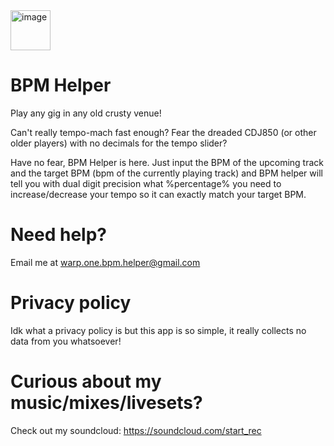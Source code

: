 <img width="64" height="64" alt="image" src="https://github.com/user-attachments/assets/62f10ba0-9e06-4024-9ad9-ef788ef66c55" />

# BPM Helper
Play any gig in any old crusty venue!


Can't really tempo-mach fast enough?
Fear the dreaded CDJ850 (or other older players) with no decimals for the tempo slider? 

Have no fear, BPM Helper is here. Just input the BPM of the upcoming track and the target BPM (bpm of the currently playing track) and BPM helper will tell you with dual digit precision what %percentage% you need to increase/decrease your tempo so it can exactly match your target BPM.

# Need help? 
Email me at warp.one.bpm.helper@gmail.com

# Privacy policy
Idk what a privacy policy is but this app is so simple, it really collects no data from you whatsoever!

# Curious about my music/mixes/livesets?
Check out my soundcloud: https://soundcloud.com/start_rec
